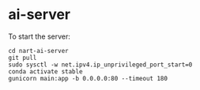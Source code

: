 # ai-server

To start the server:

```
cd nart-ai-server
git pull
sudo sysctl -w net.ipv4.ip_unprivileged_port_start=0
conda activate stable
gunicorn main:app -b 0.0.0.0:80 --timeout 180
```

